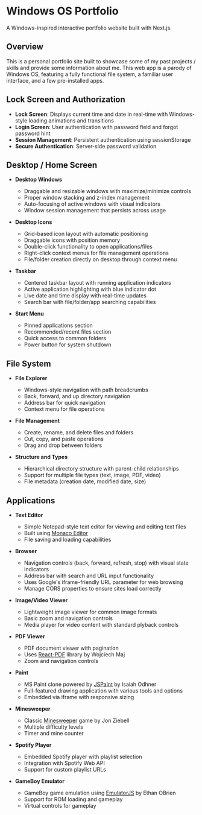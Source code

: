 # Windows OS Portfolio

A Windows-inspired interactive portfolio website built with Next.js.

## Overview

This is a personal portfolio site built to showcase some of my past projects / skills and provide some information about me. This web app is a parody of Windows OS, featuring a fully functional file system, a familiar user interface, and a few pre-installed apps.

## Lock Screen and Authorization

- **Lock Screen**: Displays current time and date in real-time with Windows-style loading animations and transitions
- **Login Screen**: User authentication with password field and forgot password hint
- **Session Management**: Persistent authentication using sessionStorage
- **Secure Authentication**: Server-side password validation

## Desktop / Home Screen

- **Desktop Windows**
  - Draggable and resizable windows with maximize/minimize controls
  - Proper window stacking and z-index management
  - Auto-focusing of active windows with visual indicators
  - Window session management that persists across usage

- **Desktop Icons**
  - Grid-based icon layout with automatic positioning
  - Draggable icons with position memory
  - Double-click functionality to open applications/files
  - Right-click context menus for file management operations
  - File/folder creation directly on desktop through context menu

- **Taskbar**
  - Centered taskbar layout with running application indicators
  - Active application highlighting with blue indicator dot
  - Live date and time display with real-time updates
  - Search bar with file/folder/app searching capabilities

- **Start Menu**
  - Pinned applications section
  - Recommended/recent files section
  - Quick access to common folders
  - Power button for system shutdown

## File System

- **File Explorer**
  - Windows-style navigation with path breadcrumbs
  - Back, forward, and up directory navigation
  - Address bar for quick navigation
  - Context menu for file operations

- **File Management**
  - Create, rename, and delete files and folders
  - Cut, copy, and paste operations
  - Drag and drop between folders

- **Structure and Types**
  - Hierarchical directory structure with parent-child relationships
  - Support for multiple file types (text, image, PDF, video)
  - File metadata (creation date, modified date, size)

## Applications

- **Text Editor**
  - Simple Notepad-style text editor for viewing and editing text files
  - Built using [Monaco Editor](https://github.com/microsoft/monaco-editor)
  - File saving and loading capabilities

- **Browser**
  - Navigation controls (back, forward, refresh, stop) with visual state indicators
  - Address bar with search and URL input functionality
  - Uses Google's iframe-friendly URL parameter for web browsing
  - Manage CORS properties to ensure sites load correctly

- **Image/Video Viewer**
  - Lightweight image viewer for common image formats
  - Basic zoom and navigation controls
  - Media player for video content with standard plyback controls

- **PDF Viewer**
  - PDF document viewer with pagination
  - Uses [React-PDF](https://github.com/wojtekmaj/react-pdf) library by Wojciech Maj
  - Zoom and navigation controls

- **Paint**
  - MS Paint clone powered by [JSPaint](https://github.com/1j01/jspaint) by Isaiah Odhner
  - Full-featured drawing application with various tools and options
  - Embedded via iframe with responsive sizing

- **Minesweeper**
  - Classic [Minesweeper](https://github.com/ziebelje/minesweeper) game by Jon Ziebell
  - Multiple difficulty levels
  - Timer and mine counter

- **Spotify Player**
  - Embedded Spotify player with playlist selection
  - Integration with Spotify Web API
  - Support for custom playlist URLs

- **GameBoy Emulator**
  - GameBoy game emulation using [EmulatorJS](https://github.com/ethanaobrien/emulatorjs) by Ethan OBrien
  - Support for ROM loading and gameplay
  - Virtual controls for gameplay
